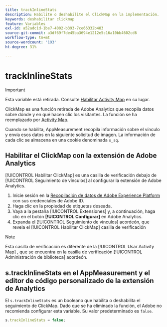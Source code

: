```yaml
---
title: trackInlineStats
description: Habilite o deshabilite el ClickMap en la implementación.
keywords: deshabilitar clickmap
feature: Variables
exl-id: a52adc1d-1be7-4002-b393-7ce66332b483
source-git-commit: a3df69f7de45ba3694e1212e5c16a10bb4602cd6
workflow-type: tm+mt
source-wordcount: '193'
ht-degree: 31%

---
```


# trackInlineStats

>[!IMPORTANT]
>
>Esta variable está retirada. Consulte [Habilitar Activity Map](/help/analyze/activity-map/activitymap-getting-started/activitymap-getting-started-admins/activitymap-enable.md) en su lugar.

ClickMap es una función retirada de Adobe Analytics que recopila datos sobre dónde y en qué hacen clic los visitantes. La función se ha reemplazado por [Activity Map](/help/analyze/activity-map/activity-map.md).

Cuando se habilita, AppMeasurement recopila información sobre el vínculo y envía esos datos en la siguiente solicitud de imagen. La información de cada clic se almacena en una cookie denominada `s_sq`.

## Habilitar el ClickMap con la extensión de Adobe Analytics

[!UICONTROL Habilitar ClickMap] es una casilla de verificación debajo de [!UICONTROL Seguimiento de vínculos] al configurar la extensión de Adobe Analytics.

1. Inicie sesión en la [Recopilación de datos de Adobe Experience Platform](https://experience.adobe.com/data-collection) con sus credenciales de Adobe ID.
2. Haga clic en la propiedad de etiquetas deseada.
3. Vaya a la pestaña [!UICONTROL Extensiones] y, a continuación, haga clic en el botón **[!UICONTROL Configurar]** en Adobe Analytics.
4. Expanda el [!UICONTROL Seguimiento de vínculos] acordeón, que revela el [!UICONTROL Habilitar ClickMap] casilla de verificación

>[!NOTE]
>
>Esta casilla de verificación es diferente de la [!UICONTROL Usar Activity Map] , que se encuentra en la casilla de verificación [!UICONTROL Administración de biblioteca] acordeón.

## s.trackInlineStats en el AppMeasurement y el editor de código personalizado de la extensión de Analytics

El `s.trackInlineStats` es un booleano que habilita o deshabilita el seguimiento de ClickMap. Dado que se ha eliminado la función, el Adobe no recomienda configurar esta variable. Su valor predeterminado es `false`.

```js
s.trackInlineStats = false;
```
